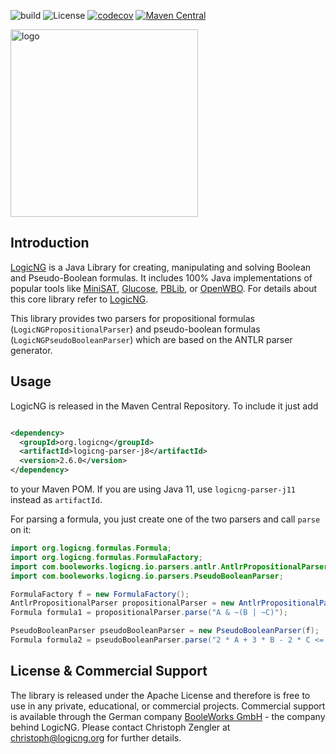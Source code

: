 ![build](https://github.com/logic-ng/parser/workflows/build/badge.svg) ![License](https://img.shields.io/badge/license-Apache%202-ff69b4.svg) [![codecov](https://codecov.io/gh/logic-ng/parser/branch/main/graph/badge.svg?token=VPOQ1DAT5I)](https://codecov.io/gh/logic-ng/parser) [![Maven Central](https://img.shields.io/maven-central/v/org.logicng/logicng-parser-j8.svg?label=Maven%20Central)](https://search.maven.org/search?q=g:%22org.logicng%22%20AND%20a:%22logicng-parser-j8%22)

<a href="https://www.logicng.org"><img src="https://github.com/logic-ng/LogicNG/blob/master/doc/logo/logo_big.png" alt="logo" width="300"></a>

## Introduction

<a href="https://www.logicng.org">LogicNG</a> is a Java Library for creating, manipulating and solving Boolean and Pseudo-Boolean formulas. It includes 100%
Java implementations of popular tools
like [MiniSAT](http://minisat.se), [Glucose](http://www.labri.fr/perso/lsimon/glucose/), [PBLib](http://tools.computational-logic.org/content/pblib.php),
or [OpenWBO](http://sat.inesc-id.pt/open-wbo/). For details about this core library refer to [LogicNG](https://github.com/logic-ng/LogicNG).

This library provides two parsers for propositional formulas (`LogicNGPropositionalParser`) and pseudo-boolean formulas (`LogicNGPseudoBooleanParser`) which are
based on the ANTLR parser generator.

## Usage

LogicNG is released in the Maven Central Repository. To include it just add

```xml

<dependency>
  <groupId>org.logicng</groupId>
  <artifactId>logicng-parser-j8</artifactId>
  <version>2.6.0</version>
</dependency>
```

to your Maven POM. If you are using Java 11, use `logicng-parser-j11` instead as `artifactId`.

For parsing a formula, you just create one of the two parsers and call `parse` on it:

```java
import org.logicng.formulas.Formula;
import org.logicng.formulas.FormulaFactory;
import com.booleworks.logicng.io.parsers.antlr.AntlrPropositionalParser;
import com.booleworks.logicng.io.parsers.PseudoBooleanParser;

FormulaFactory f = new FormulaFactory();
AntlrPropositionalParser propositionalParser = new AntlrPropositionalParser(f);
Formula formula1 = propositionalParser.parse("A & ~(B | ~C)");

PseudoBooleanParser pseudoBooleanParser = new PseudoBooleanParser(f);
Formula formula2 = pseudoBooleanParser.parse("2 * A + 3 * B - 2 * C <= 3");
```

## License & Commercial Support

The library is released under the Apache License and therefore is free to use in any private, educational, or commercial projects. Commercial support is
available through the German company [BooleWorks GmbH](http://www.booleworks.com) - the company behind LogicNG. Please contact Christoph Zengler at
christoph@logicng.org for further details.
